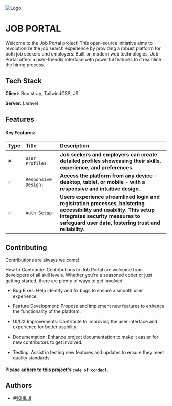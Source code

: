 ![Logo](https://upload.wikimedia.org/wikipedia/commons/thumb/3/36/Logo.min.svg/2560px-Logo.min.svg.png)

# JOB PORTAL

Welcome to the Job Portal project! This open-source initiative aims to revolutionize the job search experience by providing a robust platform for both job seekers and employers. Built on modern web technologies, Job Portal offers a user-friendly interface with powerful features to streamline the hiring process.

## Tech Stack

**Client:** Bootstrap, TailwindCSS, JS

**Server:** Laravel

## Features

#### Key Features:

| Type | Title                | Description                                                                                                                                                                                                 |
| :--- | :------------------- | :---------------------------------------------------------------------------------------------------------------------------------------------------------------------------------------------------------- |
| `❌` | `User Profiles:`     | **Job seekers and employers can create detailed profiles showcasing their skills, experience, and preferences.**                                                                                            |
| `✅` | `Responsive Design:` | **Access the platform from any device - desktop, tablet, or mobile - with a responsive and intuitive design.**                                                                                              |
| `✅` | `Auth Setup:`        | **Users experience streamlined login and registration processes, bolstering accessibility and usability. This setup integrates security measures to safeguard user data, fostering trust and reliability.** |

## Contributing

Contributions are always welcome!

How to Contribute:
Contributions to Job Portal are welcome from developers of all skill levels. Whether you're a seasoned coder or just getting started, there are plenty of ways to get involved:

-   Bug Fixes: Help identify and fix bugs to ensure a smooth user experience.

-   Feature Development: Propose and implement new features to enhance the functionality of the platform.

-   UI/UX Improvements: Contribute to improving the user interface and experience for better usability.

-   Documentation: Enhance project documentation to make it easier for new contributors to get involved.

-   Testing: Assist in testing new features and updates to ensure they meet quality standards.

#### Please adhere to this project's `code of conduct`.

## Authors

-   [@KHILJI](https://www.github.com/Smalick0478)
